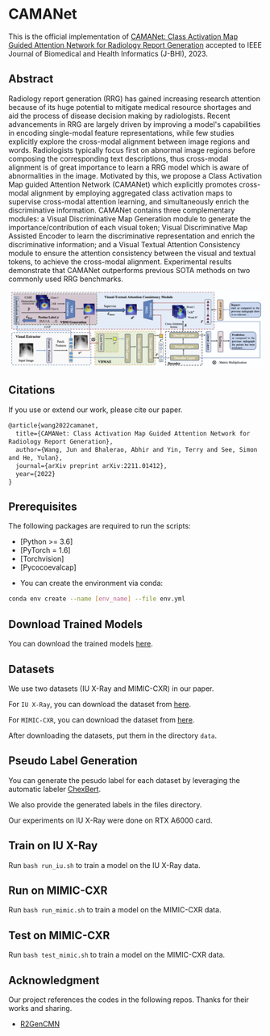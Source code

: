 # CAMANet

This is the official implementation of [CAMANet: Class Activation Map Guided Attention Network for Radiology Report Generation](https://arxiv.org/pdf/2211.01412.pdf) accepted to  IEEE Journal of Biomedical and Health Informatics (J-BHI), 2023.

## Abstract

Radiology report generation (RRG) has gained increasing research attention because of its huge potential to mitigate  medical resource shortages and aid the process of disease decision making by radiologists. Recent advancements in RRG are largely driven by improving a model's capabilities in encoding single-modal feature representations, while few studies explicitly explore the cross-modal alignment between image regions and words. Radiologists typically focus first on abnormal image regions before composing the corresponding text descriptions, thus cross-modal alignment is of great importance to learn a RRG model which is aware of abnormalities in the image. Motivated by this, we propose a Class Activation Map guided Attention Network (CAMANet) which explicitly promotes cross-modal alignment by employing aggregated class activation maps to supervise cross-modal attention learning, and simultaneously enrich the discriminative information. CAMANet contains three complementary modules: a Visual Discriminative Map Generation module to generate the importance/contribution of each visual token; Visual Discriminative Map Assisted Encoder to learn the discriminative representation and enrich the discriminative information; and a Visual Textual Attention Consistency module to ensure the attention consistency between the visual and textual tokens, to achieve the cross-modal alignment. Experimental results demonstrate that CAMANet outperforms previous SOTA methods on two commonly used RRG benchmarks.

<img src='architecture.png'>

## Citations

If you use or extend our work, please cite our paper.
```
@article{wang2022camanet,
  title={CAMANet: Class Activation Map Guided Attention Network for Radiology Report Generation},
  author={Wang, Jun and Bhalerao, Abhir and Yin, Terry and See, Simon and He, Yulan},
  journal={arXiv preprint arXiv:2211.01412},
  year={2022}
}
```

## Prerequisites

The following packages are required to run the scripts:
- [Python >= 3.6]
- [PyTorch = 1.6]
- [Torchvision]
- [Pycocoevalcap]

* You can create the environment via conda:
```bash
conda env create --name [env_name] --file env.yml
```


## Download Trained Models
You can download the trained models [here](https://drive.google.com/drive/folders/1iv_SNS6GGHKImLrFITdScMor4hvwin77?usp=sharing).

## Datasets
We use two datasets (IU X-Ray and MIMIC-CXR) in our paper.

For `IU X-Ray`, you can download the dataset from [here](https://openi.nlm.nih.gov/faq).

For `MIMIC-CXR`, you can download the dataset from [here](https://physionet.org/content/mimic-cxr/2.0.0/).

After downloading the datasets, put them in the directory `data`.

## Pseudo Label Generation
You can generate the pesudo label for each dataset by leveraging the automatic labeler  [ChexBert](https://github.com/stanfordmlgroup/CheXbert).

We also provide the generated labels in the files directory.

Our experiments on IU X-Ray were done on RTX A6000 card.

## Train on IU X-Ray

Run `bash run_iu.sh` to train a model on the IU X-Ray data.

## Run on MIMIC-CXR

Run `bash run_mimic.sh` to train a model on the MIMIC-CXR data.

## Test on MIMIC-CXR

Run `bash test_mimic.sh` to train a model on the MIMIC-CXR data.

## Acknowledgment
Our project references the codes in the following repos. Thanks for their works and sharing.
- [R2GenCMN](https://github.com/cuhksz-nlp/R2GenCMN)
